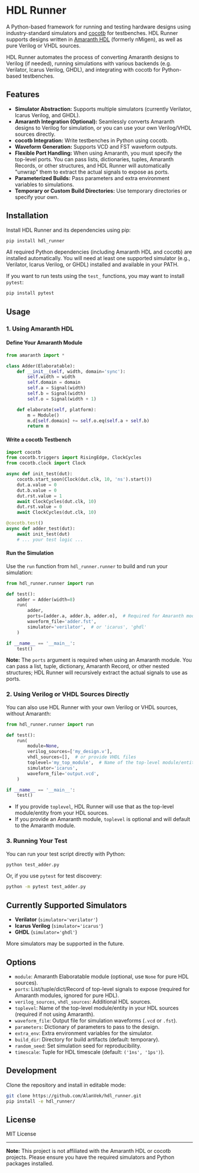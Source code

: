 # HDL Runner

A Python-based framework for running and testing hardware designs using industry-standard simulators and [cocotb](https://www.cocotb.org/) for testbenches. HDL Runner supports designs written in [Amaranth HDL](https://amaranth-lang.org/) (formerly nMigen), as well as pure Verilog or VHDL sources.

HDL Runner automates the process of converting Amaranth designs to Verilog (if needed), running simulations with various backends (e.g. Verilator, Icarus Verilog, GHDL), and integrating with cocotb for Python-based testbenches.

## Features

- **Simulator Abstraction:** Supports multiple simulators (currently Verilator, Icarus Verilog, and GHDL).
- **Amaranth Integration (Optional):** Seamlessly converts Amaranth designs to Verilog for simulation, or you can use your own Verilog/VHDL sources directly.
- **cocotb Integration:** Write testbenches in Python using cocotb.
- **Waveform Generation:** Supports VCD and FST waveform outputs.
- **Flexible Port Handling:** When using Amaranth, you must specify the top-level ports. You can pass lists, dictionaries, tuples, Amaranth Records, or other structures, and HDL Runner will automatically "unwrap" them to extract the actual signals to expose as ports.
- **Parameterized Builds:** Pass parameters and extra environment variables to simulations.
- **Temporary or Custom Build Directories:** Use temporary directories or specify your own.

## Installation

Install HDL Runner and its dependencies using pip:

```sh
pip install hdl_runner
```

All required Python dependencies (including Amaranth HDL and cocotb) are installed automatically. You will need at least one supported simulator (e.g., Verilator, Icarus Verilog, or GHDL) installed and available in your PATH.

If you want to run tests using the `test_` functions, you may want to install `pytest`:

```sh
pip install pytest
```

## Usage

### 1. Using Amaranth HDL

#### Define Your Amaranth Module

```python
from amaranth import *

class Adder(Elaboratable):
    def __init__(self, width, domain='sync'):
        self.width = width
        self.domain = domain
        self.a = Signal(width)
        self.b = Signal(width)
        self.o = Signal(width + 1)

    def elaborate(self, platform):
        m = Module()
        m.d[self.domain] += self.o.eq(self.a + self.b)
        return m
```

#### Write a cocotb Testbench

```python
import cocotb
from cocotb.triggers import RisingEdge, ClockCycles
from cocotb.clock import Clock

async def init_test(dut):
    cocotb.start_soon(Clock(dut.clk, 10, 'ns').start())
    dut.a.value = 0
    dut.b.value = 0
    dut.rst.value = 1
    await ClockCycles(dut.clk, 10)
    dut.rst.value = 0
    await ClockCycles(dut.clk, 10)

@cocotb.test()
async def adder_test(dut):
    await init_test(dut)
    # ... your test logic ...
```

#### Run the Simulation

Use the `run` function from `hdl_runner.runner` to build and run your simulation:

```python
from hdl_runner.runner import run

def test():
    adder = Adder(width=8)
    run(
        adder,
        ports=[adder.a, adder.b, adder.o],  # Required for Amaranth modules
        waveform_file='adder.fst',
        simulator='verilator',  # or 'icarus', 'ghdl'
    )

if __name__ == '__main__':
    test()
```

**Note:** The `ports` argument is required when using an Amaranth module. You can pass a list, tuple, dictionary, Amaranth Record, or other nested structures; HDL Runner will recursively extract the actual signals to use as ports.

### 2. Using Verilog or VHDL Sources Directly

You can also use HDL Runner with your own Verilog or VHDL sources, without Amaranth:

```python
from hdl_runner.runner import run

def test():
    run(
        module=None,
        verilog_sources=['my_design.v'],
        vhdl_sources=[],  # or provide VHDL files
        toplevel='my_top_module',  # Name of the top-level module/entity in your HDL
        simulator='icarus',
        waveform_file='output.vcd',
    )

if __name__ == '__main__':
    test()
```

- If you provide `toplevel`, HDL Runner will use that as the top-level module/entity from your HDL sources.
- If you provide an Amaranth module, `toplevel` is optional and will default to the Amaranth module.

### 3. Running Your Test

You can run your test script directly with Python:

```sh
python test_adder.py
```

Or, if you use `pytest` for test discovery:

```sh
python -m pytest test_adder.py
```

## Currently Supported Simulators

- **Verilator** (`simulator='verilator'`)
- **Icarus Verilog** (`simulator='icarus'`)
- **GHDL** (`simulator='ghdl'`)

More simulators may be supported in the future.

## Options

- `module`: Amaranth Elaboratable module (optional, use `None` for pure HDL sources).
- `ports`: List/tuple/dict/Record of top-level signals to expose (required for Amaranth modules, ignored for pure HDL).
- `verilog_sources`, `vhdl_sources`: Additional HDL sources.
- `toplevel`: Name of the top-level module/entity in your HDL sources (required if not using Amaranth).
- `waveform_file`: Output file for simulation waveforms (`.vcd` or `.fst`).
- `parameters`: Dictionary of parameters to pass to the design.
- `extra_env`: Extra environment variables for the simulator.
- `build_dir`: Directory for build artifacts (default: temporary).
- `random_seed`: Set simulation seed for reproducibility.
- `timescale`: Tuple for HDL timescale (default: `('1ns', '1ps')`).

## Development

Clone the repository and install in editable mode:

```sh
git clone https://github.com/AlanVek/hdl_runner.git
pip install -e hdl_runner/
```

## License

MIT License

---

**Note:** This project is not affiliated with the Amaranth HDL or cocotb projects. Please ensure you have the required simulators and Python packages installed.